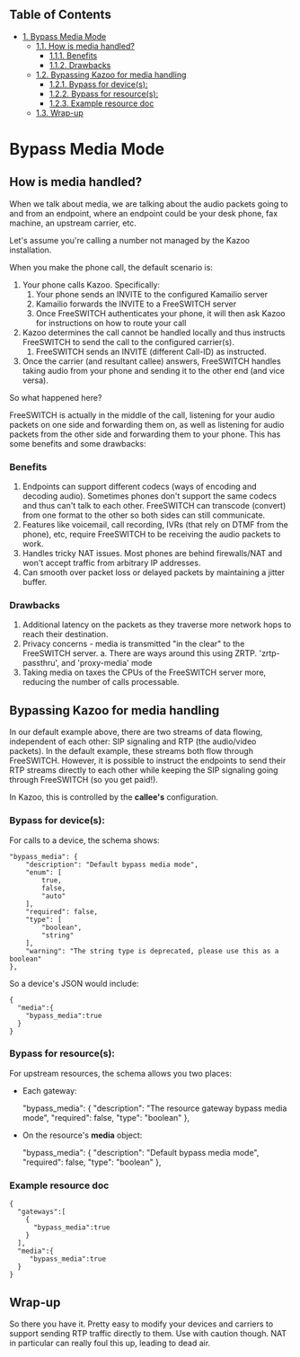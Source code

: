 <div id="table-of-contents">
<h2>Table of Contents</h2>
<div id="text-table-of-contents">
<ul>
<li><a href="#orgheadline9">1. Bypass Media Mode</a>
<ul>
<li><a href="#orgheadline3">1.1. How is media handled?</a>
<ul>
<li><a href="#orgheadline1">1.1.1. Benefits</a></li>
<li><a href="#orgheadline2">1.1.2. Drawbacks</a></li>
</ul>
</li>
<li><a href="#orgheadline7">1.2. Bypassing Kazoo for media handling</a>
<ul>
<li><a href="#orgheadline4">1.2.1. Bypass for device(s):</a></li>
<li><a href="#orgheadline5">1.2.2. Bypass for resource(s):</a></li>
<li><a href="#orgheadline6">1.2.3. Example resource doc</a></li>
</ul>
</li>
<li><a href="#orgheadline8">1.3. Wrap-up</a></li>
</ul>
</li>
</ul>
</div>
</div>

# Bypass Media Mode<a id="orgheadline9"></a>

## How is media handled?<a id="orgheadline3"></a>

When we talk about media, we are talking about the audio packets going to and from an endpoint, where an endpoint could be your desk phone, fax machine, an upstream carrier, etc.

Let's assume you're calling a number not managed by the Kazoo installation.

When you make the phone call, the default scenario is:

1.  Your phone calls Kazoo. Specifically:
    1.  Your phone sends an INVITE to the configured Kamailio server
    2.  Kamailio forwards the INVITE to a FreeSWITCH server
    3.  Once FreeSWITCH authenticates your phone, it will then ask Kazoo for instructions on how to route your call
2.  Kazoo determines the call cannot be handled locally and thus instructs FreeSWITCH to send the call to the configured carrier(s).
    1.  FreeSWITCH sends an INVITE (different Call-ID) as instructed.
3.  Once the carrier (and resultant callee) answers, FreeSWITCH handles taking audio from your phone and sending it to the other end (and vice versa).

So what happened here?

FreeSWITCH is actually in the middle of the call, listening for your audio packets on one side and forwarding them on, as well as listening for audio packets from the other side and forwarding them to your phone. This has some benefits and some drawbacks:

### Benefits<a id="orgheadline1"></a>

1.  Endpoints can support different codecs (ways of encoding and decoding audio). Sometimes phones don't support the same codecs and thus can't talk to each other. FreeSWITCH can transcode (convert) from one format to the other so both sides can still communicate.
2.  Features like voicemail, call recording, IVRs (that rely on DTMF from the phone), etc, require FreeSWITCH to be receiving the audio packets to work.
3.  Handles tricky NAT issues. Most phones are behind firewalls/NAT and won't accept traffic from arbitrary IP addresses.
4.  Can smooth over packet loss or delayed packets by maintaining a jitter buffer.

### Drawbacks<a id="orgheadline2"></a>

1.  Additional latency on the packets as they traverse more network hops to reach their destination.
2.  Privacy concerns - media is transmitted "in the clear" to the FreeSWITCH server.
    a. There are ways around this using ZRTP. 'zrtp-passthru', and 'proxy-media' mode
3.  Taking media on taxes the CPUs of the FreeSWITCH server more, reducing the number of calls processable.

## Bypassing Kazoo for media handling<a id="orgheadline7"></a>

In our default example above, there are two streams of data flowing, independent of each other: SIP signaling and RTP (the audio/video packets). In the default example, these streams both flow through FreeSWITCH. However, it is possible to instruct the endpoints to send their RTP streams directly to each other while keeping the SIP signaling going through FreeSWITCH (so you get paid!).

In Kazoo, this is controlled by the **callee's** configuration.

### Bypass for device(s):<a id="orgheadline4"></a>

For calls to a device, the schema shows:

    "bypass_media": {
        "description": "Default bypass media mode",
        "enum": [
            true,
            false,
            "auto"
        ],
        "required": false,
        "type": [
            "boolean",
            "string"
        ],
        "warning": "The string type is deprecated, please use this as a boolean"
    },

So a device's JSON would include:

    {
      "media":{
        "bypass_media":true
      }
    }

### Bypass for resource(s):<a id="orgheadline5"></a>

For upstream resources, the schema allows you two places:

-   Each gateway:

    "bypass_media": {
        "description": "The resource gateway bypass media mode",
        "required": false,
        "type": "boolean"
    },

-   On the resource's **media** object:

    "bypass_media": {
        "description": "Default bypass media mode",
        "required": false,
        "type": "boolean"
    },

### Example resource doc<a id="orgheadline6"></a>

    {
      "gateways":[
        {
          "bypass_media":true
        }
      ],
      "media":{
         "bypass_media":true
      }
    }

## Wrap-up<a id="orgheadline8"></a>

So there you have it. Pretty easy to modify your devices and carriers to support sending RTP traffic directly to them. Use with caution though. NAT in particular can really foul this up, leading to dead air.
